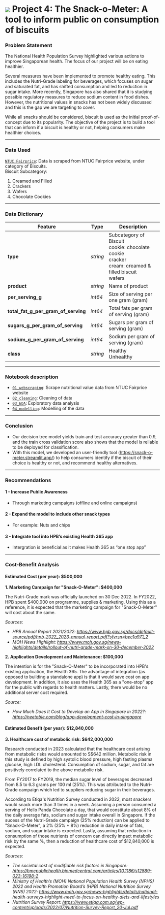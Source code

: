# ![](https://ga-dash.s3.amazonaws.com/production/assets/logo-9f88ae6c9c3871690e33280fcf557f33.png) Project 4: The Snack-o-Meter: A tool to inform public on consumption of biscuits​

### Problem Statement

The National Health Population Survey highlighted various actions to improve Singaporean health. The focus of our project will be on eating healthier.

Several measures have been implemented to promote healthy eating. This includes the Nutri-Grade labeling for beverages, which focuses on sugar and saturated fat, and has shifted consumption and led to reduction in sugar intake. More recently, Singapore has also shared that it is studying possible regulatory measures to reduce sodium content in food dishes. However, the nutritional values in snacks has not been widely discussed and this is the gap we are targeting to cover.

While all snacks should be considered, biscuit is used as the initial proof-of-concept due to its popularity. The objective of the project is to build a tool that can inform if a biscuit is healthy or not, helping consumers make healthier choices.

---

### Data Used

[`NTUC Fairprice`](https://www.fairprice.com.sg/category/biscuits): Data is scraped from NTUC Fairprice website, under category of Biscuits.
<br>Biscuit Subcategory: 
1) Creamed and Filled
2) Crackers
3) Wafers
4) Chocolate Cookies

---

### Data Dictionary

|Feature|Type|Description|
|---|---|---|
|**type**|*string*|Subcategory of Biscuit<br>cookie: chocolate cookie<br>cracker<br>cream: creamed & filled biscuit<br>wafers|
|**product**|*string*|Name of product|
|**per_serving_g**|*int64*|Size of serving per one gram (gram)|
|**total_fat_g_per_gram_of_serving**|*int64*|Total fats per gram of serving (gram)|
|**sugars_g_per_gram_of_serving**|*int64*|Sugars per gram of serving (gram)|
|**sodium_g_per_gram_of_serving**|*int64*|Sodium per gram of serving (gram)|
|**class**|*string*|Healthy<br>Unhealthy|
---

### Notebook description

* [`01_webscraping`](/code/01_webscraping.ipynb): Scrape nutritional value data from NTUC Fairprice website
* [`02_cleaning`](/code/02_cleaning.ipynb): Cleaning of data
* [`03_EDA`](/code/03_eda.ipynb): Exploratory data analysis
* [`04_modelling`](/code/04_modelling.ipynb): Modelling of the data

---

### Conclusion

- Our decision tree model yields train and test accuracy greater than 0.9, and the train cross validation score also shows that the model is reliable to be deployed for classification.
- With this model, we developed an user-friendly tool (https://snack-o-meter.streamlit.app/) to help consumers identify if the biscuit of their choice is healthy or not, and recommend healthy alternatives.

---

### Recommendations

#### 1 - Increase Public Awareness
- Through marketing campaigns (offline and online campaigns)​
#### 2 - Expand the model to include other snack types​
- For example: Nuts and chips
#### 3 - Integrate tool into HPB’s existing Health 365 app 
- Intergration is beneficial as it makes Health 365 as “one stop app”​

---

### Cost-Benefit Analysis

#### Estimated Cost (per year): $500,000

**1. Marketing Campaign for "Snack-O-Meter": $400,000**
   
The Nutri-Grade mark was officially launched on 30 Dec 2022. In FY2022, HPB spent $400,000 on programme, supplies & marketing.
Using this as a reference, it is expected that the marketing campaign for "Snack-O-Meter" will cost about the same.

_Sources:_ 
- _HPB Annual Report 2021/2022: https://www.hpb.gov.sg/docs/default-source/pdf/hpb-2022_2023-annual-report.pdf?sfvrsn=bec1a971_2_
- _MOH News Highlight: https://www.moh.gov.sg/news-highlights/details/rollout-of-nutri-grade-mark-on-30-december-2022_

**2. Application Development and Maintenance: $100,000**
   
The intention is for the "Snack-O-Meter" to be incorporated into HPB's existing application, the Health 365.
The advantage of integration (as opposed to building a standalone app) is that it would save cost on app development.
In addition, it also uses the Health 365 as a "one-stop" app for the public with regards to health matters.
Lastly, there would be no additional server cost required.

_Source:_ 
- _How Much Does It Cost to Develop an App in Singapore in 2022?: https://neetable.com/blog/app-development-cost-in-singapore_



#### Estimated Benefit (per year): $12,840,000​

**3. Healthcare cost of metabolic risk: $642,000,000**
   
Research conducted in 2023 calculated that the healthcare cost arising from metabolic risks would amounted to S$642 million.
Metabolic risk in this study is defined by high systolic blood pressure, high fasting plasma glucose, high LDL cholesterol.
Consumption of sodium, sugar, and fat are positively correlated to the above metabolic risk.

From FY2017 to FY2019, the median sugar level of beverages decreased from 8.5 to 6.3 grams per 100 ml (25%).
This was attributed to the Nutri-Grade campaign which led to suppliers reducing sugar in their beverages.

According to Etiqa's Nutrition Survey conducted in 2022, most snackers would snack more than 3 times in a week.
Assuming a person consumed a serving of Hello Panda Chocolate a day, that would constitute about 8% of the daily average fats, sodium and sugar intake overall in Singapore.
If the sucess of the Nutri-Grade campaign (25% reduction) can be applied to "Snack-O-Meter", a 2% (25% * 8%) reduction in daily intake of fats, sodium, and sugar intake is expected.
Lastly, assuming that reduction in consumption of those nutrients of concern can directly impact metabolic risk by the same %, then a reduction of healthcare cost of $12,840,000 is expected.

_Sources:_
- _The societal cost of modifiable risk factors in Singapore: https://bmcpublichealth.biomedcentral.com/articles/10.1186/s12889-023-16198-2_
- _Ministry of Health’s (MOH) National Population Health Survey (NPHS) 2022 and Health Promotion Board’s (HPB) National Nutrition Survey (NNS) 2022: https://www.moh.gov.sg/news-highlights/details/national-health-surveys-highlight-need-to-focus-on-healthy-diets-and-lifestyles_
- _Nutrition Survey Report: https://www.etiqa.com.sg/wp-content/uploads/2022/07/Nutrition-Survey-Report_20-Jul.pdf_

